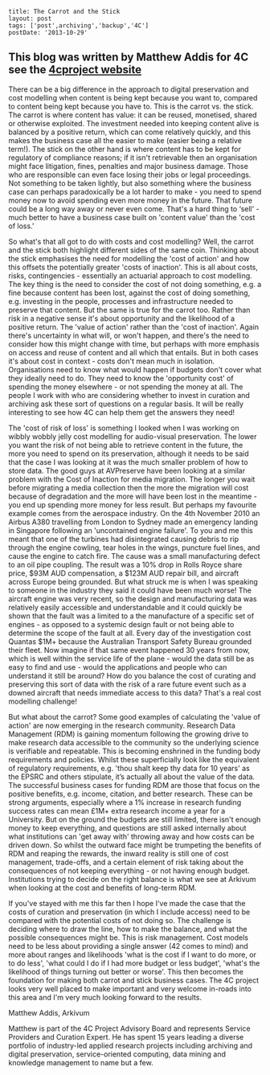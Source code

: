 ```
title: The Carrot and the Stick
layout: post
tags: ['post',archiving','backup','4C']
postDate: '2013-10-29'
```

## This blog was written by Matthew Addis for 4C see the [4cproject website](http://www.4cproject.eu/news-and-comment/4c-blog/63-the-carrot-and-the-stick-by-matthew-addis)

There can be a big difference in the approach to digital preservation and cost modelling when content is being kept because you want to, compared to content being kept because you have to.  This is the carrot vs. the stick.  The carrot is where content has value: it can be reused, monetised, shared or otherwise exploited.  The investment needed into keeping content alive is balanced by a positive return, which can come relatively quickly, and this makes the business case all the easier to make (easier being a relative term!).  The stick on the other hand is where content has to be kept for regulatory of compliance reasons; if it isn't retrievable then an organisation might face litigation, fines, penalties and major business damage.  Those who are responsible can even face losing their jobs or legal proceedings.  Not something to be taken lightly, but also something where the business case can perhaps paradoxically be a lot harder to make - you need to spend money now to avoid spending even more money in the future.  That future could be a long way away or never even come.  That's a hard thing to ‘sell' - much better to have a business case built on 'content value' than the 'cost of loss.' 

So what's that all got to do with costs and cost modelling?  Well, the carrot and the stick both highlight different sides of the same coin.  Thinking about the stick emphasises the need for modelling the 'cost of action' and how this offsets the potentially greater 'costs of inaction'.  This is all about costs, risks, contingencies - essentially an actuarial approach to cost modelling.  The key thing is the need to consider the cost of not doing something, e.g. a fine because content has been lost, against the cost of doing something, e.g. investing in the people, processes and infrastructure needed to preserve that content.  But the same is true for the carrot too.  Rather than risk in a negative sense it's about opportunity and the likelihood of a positive return.  The 'value of action' rather than the 'cost of inaction'.  Again there's uncertainty in what will, or won't happen, and there's the need to consider how this might change with time, but perhaps with more emphasis on access and reuse of content and all which that entails.  But in both cases it's about cost in context - costs don't mean much in isolation.  Organisations need to know what would happen if budgets don't cover what they ideally need to do. They need to know the 'opportunity cost' of spending the money elsewhere - or not spending the money at all.  The people I work with who are considering whether to invest in curation and archiving ask these sort of questions on a regular basis.  It will be really interesting to see how 4C can help them get the answers they need!

The 'cost of risk of loss' is something I looked when I was working on wibbly wobbly jelly cost modelling for audio-visual preservation.  The lower you want the risk of not being able to retrieve content in the future, the more you need to spend on its preservation, although it needs to be said that the case I was looking at it was the much smaller problem of how to store data. The good guys at AVPreserve have been looking at a similar problem with the Cost of Inaction for media migration.  The longer you wait before migrating a media collection then the more the migration will cost because of degradation and the more will have been lost in the meantime - you end up spending more money for less result.  But perhaps my favourite example comes from the aerospace industry. On the 4th November 2010 an Airbus A380 travelling from London to Sydney made an emergency landing in Singapore following an 'uncontained engine failure'.  To you and me this meant that one of the turbines had disintegrated causing debris to rip through the engine cowling, tear holes in the wings, puncture fuel lines, and cause the engine to catch fire.  The cause was a small manufacturing defect to an oil pipe coupling.  The result was a 10% drop in Rolls Royce share price, $93M AUD compensation, a $123M AUD repair bill, and aircraft across Europe being grounded.  But what struck me is when I was speaking to someone in the industry they said it could have been much worse!  The aircraft engine was very recent, so the design and manufacturing data was relatively easily accessible and understandable and it could quickly be shown that the fault was a limited to a the manufacture of a specific set of engines - as opposed to a systemic design fault or not being able to determine the scope of the fault at all.  Every day of the investigation cost Quantas $1M+ because the Australian Transport Safety Bureau grounded their fleet.  Now imagine if that same event happened 30 years from now, which is well within the service life of the plane - would the data still be as easy to find and use - would the applications and people who can understand it still be around?  How do you balance the cost of curating and preserving this sort of data with the risk of a rare future event such as a downed aircraft that needs immediate access to this data?  That's a real cost modelling challenge! 

But what about the carrot?  Some good examples of calculating the 'value of action' are now emerging in the research community.  Research Data Management (RDM) is gaining momentum following the growing drive to make research data accessible to the community so the underlying science is verifiable and repeatable.  This is becoming enshrined in the funding body requirements and policies.  Whilst these superficially look like the equivalent of regulatory requirements, e.g. 'thou shalt keep thy data for 10 years' as the EPSRC and others stipulate, it’s actually all about the value of the data.  The successful business cases for funding RDM are those that focus on the positive benefits, e.g. income, citation, and better research.  These can be strong arguments, especially where a 1% increase in research funding success rates can mean £1M+ extra research income a year for a University.  But on the ground the budgets are still limited, there isn't enough money to keep everything, and questions are still asked internally about what institutions can 'get away with' throwing away and how costs can be driven down.  So whilst the outward face might be trumpeting the benefits of RDM and reaping the rewards, the inward reality is still one of cost management, trade-offs, and a certain element of risk taking about the consequences of not keeping everything - or not having enough budget.  Institutions trying to decide on the right balance is what we see at Arkivum when looking at the cost and benefits of long-term RDM. 

If you've stayed with me this far then I hope I've made the case that the costs of curation and preservation (in which I include access) need to be compared with the potential costs of not doing so.  The challenge is deciding where to draw the line, how to make the balance, and what the possible consequences might be.  This is risk management.  Cost models need to be less about providing a single answer (42 comes to mind) and more about ranges and likelihoods 'what is the cost if I want to do more, or to do less', 'what could I do if I had more budget or less budget', 'what's the likelihood of things turning out better or worse'.  This then becomes the foundation for making both carrot and stick business cases.  The 4C project looks very well placed to make important and very welcome in-roads into this area and I'm very much looking forward to the results.

Matthew Addis, Arkivum

Matthew is part of the 4C Project Advisory Board and represents Service Providers and Curation Expert. He has spent 15 years leading a diverse portfolio of industry-led applied research projects including archiving and digital preservation, service-oriented computing, data mining and knowledge management to name but a few. 

